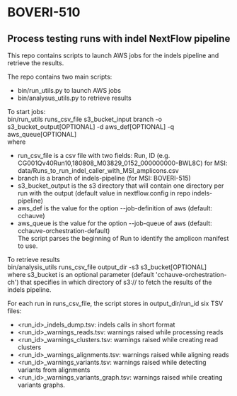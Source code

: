 # BOVERI-510
## Process testing runs with indel NextFlow pipeline

This repo contains scripts to launch AWS jobs for the indels pipeline and
retrieve the results.

The repo contains two main scripts:
- bin/run_utils.py to launch AWS jobs
- bin/analysus_utils.py to retrieve results

To start jobs:  
bin/run_utils runs_csv_file s3_bucket_input branch -o s3_bucket_output[OPTIONAL] -d aws_def[OPTIONAL] -q aws_queue[OPTIONAL]  
where  
- run_csv_file is a csv file with two fields: Run, ID
  (e.g. CG001Qv40Run10,180808_M03829_0152_000000000-BWL8C)
  for MSI: data/Runs_to_run_indel_caller_with_MSI_amplicons.csv
- branch is a branch of indels-pipeline (for MSI: BOVERI-515)
- s3_bucket_output is the s3 directory that will contain one directory per run with the output
  (default value in nextflow.config in repo indels-pipeline)
- aws_def is the value for the option --job-definition of aws
  (default: cchauve)
- aws_queue is the value for the option --job-queue of aws
  (default: cchauve-orchestration-default)  
The script parses the beginning of Run to identify the amplicon manifest to use.

To retrieve results  
bin/analysis_utils runs_csv_file output_dir -s3 s3_bucket[OPTIONAL]  
where s3_bucket is an optional parameter (default 'cchauve-orchestration-ch')
that specifies in which directory of s3:// to fetch the results of the indels
pipeline.


For each run in runs_csv_file, the script stores in output_dir/run_id six TSV
files:  
- <run_id>_indels_dump.tsv: indels calls in short format
- <run_id>_warnings_reads.tsv: warnings raised while processing reads
- <run_id>_warnings_clusters.tsv: warnings raised while creating read clusters
- <run_id>_warnings_alignments.tsv: warnings raised while aligning reads
- <run_id>_warnings_variants.tsv: warnings raised while detecting variants from
  alignments
- <run_id>_warnings_variants_graph.tsv: warnings raised while creating variants
  graphs.
